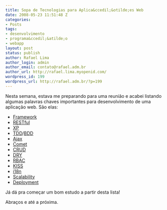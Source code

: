 ```yaml
---
title: Sopa de Tecnologias para Aplica&ccedil;&otilde;es Web
date: 2008-05-23 11:51:48 Z
categories:
- Posts
tags:
- desenvolvimento
- programa&ccedil;&atilde;o
- webapp
layout: post
status: publish
author: Rafael Lima
author_login: admin
author_email: contato@rafael.adm.br
author_url: http://rafael.lima.myopenid.com/
wordpress_id: 199
wordpress_url: http://rafael.adm.br/?p=199
---
```


Nesta semana, estava me preparando para uma reuni&atilde;o e acabei listando algumas palavras chaves importantes para desenvolvimento de uma aplica&ccedil;&atilde;o web. S&atilde;o elas:
<ul>
	<li><a href="http://en.wikipedia.org/wiki/Framework">Framework</a></li>
	<li><a href="http://en.wikipedia.org/wiki/Restful">RESTful</a></li>
	<li><a href="http://en.wikipedia.org/wiki/Extreme_Programming">XP</a></li>
	<li><a href="http://en.wikipedia.org/wiki/Test-driven_development">TDD</a>/<a href="http://en.wikipedia.org/wiki/Behavior_driven_development">BDD</a></li>
	<li><a href="http://en.wikipedia.org/wiki/Ajax_(programming)">Ajax</a></li>
	<li><a href="http://en.wikipedia.org/wiki/Comet_(programming)">Comet</a></li>
	<li><a href="http://en.wikipedia.org/wiki/Create%2C_read%2C_update_and_delete">CRUD</a></li>
	<li><a href="http://en.wikipedia.org/wiki/Don%27t_repeat_yourself">DRY</a></li>
	<li><a href="http://en.wikipedia.org/wiki/RBAC">RBAC</a></li>
	<li><a href="http://en.wikipedia.org/wiki/KISS_principle">KISS</a></li>
	<li><a href="http://en.wikipedia.org/wiki/I18n">i18n</a></li>
	<li><a href="http://en.wikipedia.org/wiki/Scalability">Scalability</a></li>
	<li><a href="http://en.wikipedia.org/wiki/Software_deployment">Deployment</a></li>
</ul>
J&aacute; d&aacute; pra come&ccedil;ar um bom estudo a partir desta lista!

Abra&ccedil;os e at&eacute; a pr&oacute;xima.
